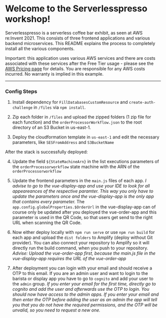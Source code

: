 # Welcome to the Serverlesspresso workshop!

Serverlesspresso is a serverless coffee bar exhibit, as seen at AWS re:Invent 2021. This consists of three frontend applications and various backend microservices. This README explains the  process to completely install all the various components.

Important: this application uses various AWS services and there are costs associated with these services after the Free Tier usage - please see the [AWS Pricing page](https://aws.amazon.com/pricing/) for details. You are responsible for any AWS costs incurred. No warranty is implied in this example.

---
### Config Steps

1. Install dependency for `FillDatabasesCustomResource` and `create-auth-challenge` in `/files` via `npm install`.

2. Zip each folder in `/files` and upload the zipped folders (1 zip file for each function) and the `orderProcessorWorkflow.json` to the root directory of an S3 Bucket in us-east-1.

3. Deploy the cloudformation template in `us-east-1` and edit the necessary parameters, like `SESFromAddress` and `S3BucketName`

After the stack is successfully deployed: 

4. Update the field `${StateMachineArn}` in the list executions parameters of the `orderProcessorworkflow` state machine with the ARN of the `orderProcessorworkflow`

5. Update the frontend parameters in the `main.js` files of each app. *I advise to go to the vue-display-app and use your IDE to look for all appeareances of the respective paramter. This way you only have to update the parameters once and the vue-display-app is the only app that contains every parameter.* The `app.config.globalProperties.$OrderUrl` in the vue-display-app can of course only be updated after you deployed the vue-order-app and this parameter is used in the QR Code, so that users get send to the right URL when scanning the QR Code.  

6. Now either deploy locally with `npm run serve` or use `npm run build` for each app and upload the `dist folders` to Amplify (deploy without Git provider). You can also connect your repository to Amplify so it will directly run the build command, when you push to your repository. *Advise: Upload the vue-order-app first, because the main.js file in the vue-display-app requires the URL of the vue-order-app*

7. After deployment you can login with your email and should receive a OTP to this email. If you are an admin user and want to login to the barista or display app you have to go to `cognito` and add your user to the `admin` group. *If you enter your email for the first time, directly go to cognito and add the user and afterwards use the OTP to login. You should now have access to the admin apps. If you enter your email and then enter the OTP before adding the user as an admin the app will tell you that you do not have the required permissions, and the OTP will be unvalid, so you need to request a new one.*